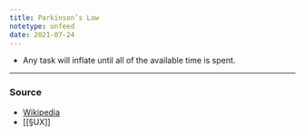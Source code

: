 ```yaml
---
title: Parkinson’s Law
notetype: unfeed
date: 2021-07-24
---
```


- Any task will inflate until all of the available time is spent.

--- 

### Source
- [Wikipedia](https://en.wikipedia.org/wiki/Parkinson%27s_law)
- [[§UX]]